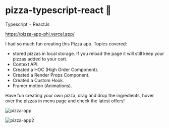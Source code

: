 # pizza-typescript-react 🍕

Typescript + ReactJs

https://pizza-app-phi.vercel.app/

I had so much fun creating this Pizza app. 
Topics covered: 
- stored pizzas in local storage. If you reload the page it will still keep your pizzas added to your cart.
- Context API.
- Created a HOC (High Order Component).
-  Created a Render Props Component.
- Created a Custom Hook.
- Framer motion (Animations).

Have fun creating your own pizza, drag and drop the ingredients, hover over the pizzas in menu page and check the latest offers! 




![pizza-app](https://user-images.githubusercontent.com/60779542/112727685-1b603900-8f3d-11eb-80e9-c9131c032308.png)

![pizza-app2](https://user-images.githubusercontent.com/60779542/112727683-1a2f0c00-8f3d-11eb-9113-6e79afdac9d0.png)

